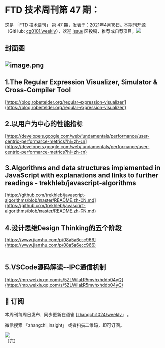 # FTD 技术周刊第 47 期：
这是 「FTD 技术周刊」 第 47 期，发表于：2021年4月18日。本期刊开源（GitHub: [cg0101/weekly](https://github.com/cg0101/weekly)），欢迎 [issue](https://github.com/cg0101/weekly/issues) 区投稿，推荐或自荐项目。![](https://visitor-badge.glitch.me/badge?page_id=cg0101.weekly) <a href="https://www.linkedin.com/in/%E9%A9%B0-%E5%BC%A0-60669710a/">
        </a>
## 封面图


## ![image.png](https://cdn.nlark.com/yuque/0/2020/png/132503/1605581039119-326bf0ff-37b2-4939-84fb-fb00a7b9a3c8.png#height=817&id=le3YU&margin=%5Bobject%20Object%5D&name=image.png&originHeight=817&originWidth=1080&originalType=binary&size=1527275&status=done&style=none&width=1080)
## 1.The Regular Expression Visualizer, Simulator & Cross-Compiler Tool
[https://blog.robertelder.org/regular-expression-visualizer/](https://blog.robertelder.org/regular-expression-visualizer/)<br />

## 2.以用户为中心的性能指标 
[https://developers.google.com/web/fundamentals/performance/user-centric-performance-metrics?hl=zh-cn](https://developers.google.com/web/fundamentals/performance/user-centric-performance-metrics?hl=zh-cn)<br />

## 3.Algorithms and data structures implemented in JavaScript with explanations and links to further readings - trekhleb/javascript-algorithms
[https://github.com/trekhleb/javascript-algorithms/blob/master/README.zh-CN.md](https://github.com/trekhleb/javascript-algorithms/blob/master/README.zh-CN.md)<br />

## 4.设计思维Design Thinking的五个阶段
[https://www.jianshu.com/p/08a5a6ecc966](https://www.jianshu.com/p/08a5a6ecc966)<br />
<br />

## 5.VSCode源码解读--IPC通信机制
[https://mp.weixin.qq.com/s/5ZLWiIakR5mvhxhddb04yQ](https://mp.weixin.qq.com/s/5ZLWiIakR5mvhxhddb04yQ)



## 📅 订阅
本周刊每周日发布，同步更新在语雀 [[zhangchi1024/weekly](https://www.yuque.com/zhangchi1024/weekly)」 。


微信搜索 「zhangchi_insight」 或者扫描二维码，即可订阅。
<div align="left"> <img src="https://cdn.nlark.com/yuque/0/2021/jpeg/132503/1640750963398-e8538e9e-6b96-46f7-abff-c93b56bdd377.jpeg?x-oss-process=image%2Fwatermark%2Ctype_d3F5LW1pY3JvaGVp%2Csize_36%2Ctext_5byg6amw%2Ccolor_FFFFFF%2Cshadow_50%2Ct_80%2Cg_se%2Cx_10%2Cy_10%2Fresize%2Cw_426%2Climit_0" ></div>    
    （完）